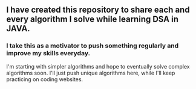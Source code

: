 ## I have created this repository to share each and every algorithm I solve while learning DSA in JAVA. 

### I take this as a motivator to push something regularly and improve my skills everyday. 

I'm starting with simpler algorithms and hope to eventually solve complex algorithms soon. 
I'll just push unique algorithms here, while I'll keep practicing on coding websites.
